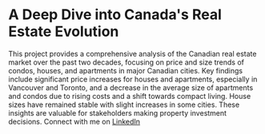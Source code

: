 # A Deep Dive into Canada's Real Estate Evolution

This project provides a comprehensive analysis of the Canadian real estate market over the past two decades, focusing on price and size trends of condos, houses, and apartments in major Canadian cities. Key findings include significant price increases for houses and apartments, especially in Vancouver and Toronto, and a decrease in the average size of apartments and condos due to rising costs and a shift towards compact living. House sizes have remained stable with slight increases in some cities. These insights are valuable for stakeholders making property investment decisions. Connect with me on <a href="https://www.linkedin.com/in/sanket-ruia/">LinkedIn</a>
